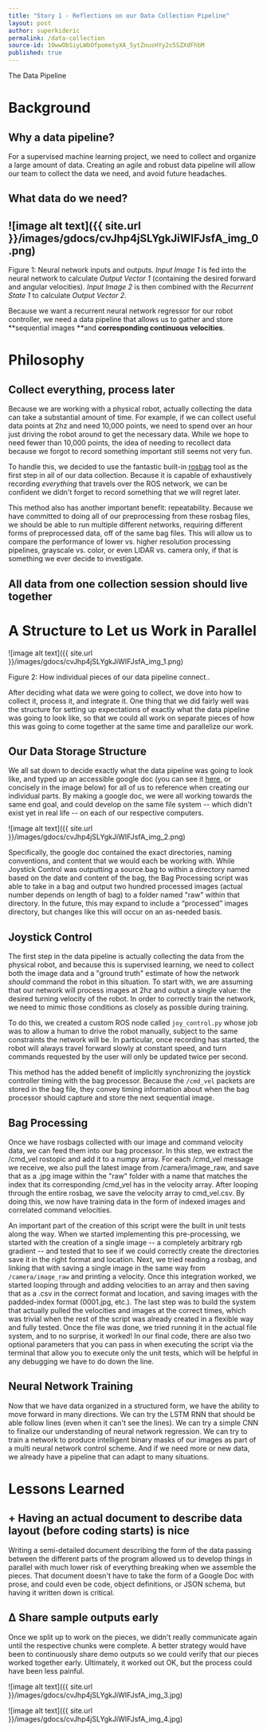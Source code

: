 ```yaml
---
title: "Story 1 - Reflections on our Data Collection Pipeline"
layout: post
author: superkideric
permalink: /data-collection
source-id: 1OwwObSiyLWbOfpometyXA_5ytZnusHYy2c5SZXdFhbM
published: true
---
```

The Data Pipeline

# Background

## Why a data pipeline?

For a supervised machine learning project, we need to collect and organize a large amount of data. Creating an agile and robust data pipeline will allow our team to collect the data we need, and avoid future headaches.

## What data do we need?

## ![image alt text]({{ site.url }}/images/gdocs/cvJhp4jSLYgkJiWIFJsfA_img_0.png)

Figure 1: Neural network inputs and outputs. *Input Image 1* is fed into the neural network to calculate *Output Vector 1* (containing the desired forward and angular velocities). *Input Image 2* is then combined with the *Recurrent State 1* to calculate *Output Vector 2*.

Because we want a recurrent neural network regressor for our robot controller, we need a data pipeline that allows us to gather and store **sequential images **and **corresponding continuous velocities**.

# Philosophy

## Collect everything, process later

Because we are working with a physical robot, actually collecting the data can take a substantial amount of time. For example, if we can collect useful data points at 2hz and need 10,000 points, we need to spend over an hour just driving the robot around to get the necessary data. While we hope to need fewer than 10,000 points, the idea of needing to recollect data because we forgot to record something important still seems not very fun.

To handle this, we decided to use the fantastic built-in [rosbag](http://wiki.ros.org/rosbag) tool as the first step in all of our data collection. Because it is capable of exhaustively recording *everything* that travels over the ROS network, we can be confident we didn't forget to record something that we will regret later.

This method also has another important benefit: repeatability. Because we have committed to doing all of our preprocessing from these rosbag files, we should be able to run multiple different networks, requiring different forms of preprocessed data, off of the same bag files. This will allow us to compare the performance of lower vs. higher resolution processing pipelines, grayscale vs. color, or even LIDAR vs. camera only, if that is something we ever decide to investigate.

## All data from one collection session should live together

# A Structure to Let us Work in Parallel

![image alt text]({{ site.url }}/images/gdocs/cvJhp4jSLYgkJiWIFJsfA_img_1.png)

Figure 2: How individual pieces of our data pipeline connect..

After deciding what data we were going to collect, we dove into how to collect it, process it, and integrate it. One thing that we did fairly well was the structure for setting up expectations of exactly what the data pipeline was going to look like, so that we could all work on separate pieces of how this was going to come together at the same time and parallelize our work. 

## Our Data Storage Structure

We all sat down to decide exactly what the data pipeline was going to look like, and typed up an accessible google doc (you can see it [here](https://docs.google.com/document/d/1m_9tAMSPhVd9YHXxiS7gS74h9O3FT_X9WAszFTgKTE0/edit?usp=sharing), or concisely in the image below) for all of us to reference when creating our individual parts. By making a google doc, we were all working towards the same end goal, and could develop on the same file system -- which didn't exist yet in real life -- on each of our respective computers. 

![image alt text]({{ site.url }}/images/gdocs/cvJhp4jSLYgkJiWIFJsfA_img_2.png)

Specifically, the google doc contained the exact directories, naming conventions, and content that we would each be working with. While Joystick Control was outputting a source.bag to within a directory named based on the date and content of the bag, the Bag Processing script was able to take in a bag and output two hundred processed images (actual number depends on length of bag) to a folder named "raw" within that directory. In the future, this may expand to include a “processed” images directory, but changes like this will occur on an as-needed basis.

## Joystick Control

The first step in the data pipeline is actually collecting the data from the physical robot, and because this is supervised learning, we need to collect both the image data and a "ground truth" estimate of how the network *should* command the robot in this situation. To start with, we are assuming that our network will process images at 2hz and output a single value: the desired turning velocity of the robot. In order to correctly train the network, we need to mimic those conditions as closely as possible during training.

To do this, we created a custom ROS node called `joy_control.py` whose job was to allow a human to drive the robot manually, subject to the same constraints the network will be. In particular, once recording has started, the robot will always travel forward slowly at constant speed, and turn commands requested by the user will only be updated twice per second.

This method has the added benefit of implicitly synchronizing the joystick controller timing with the bag processor. Because the `/cmd_vel` packets are stored in the bag file, they convey timing information about when the bag processor should capture and store the next sequential image.

## Bag Processing 

Once we have rosbags collected with our image and command velocity data, we can feed them into our bag processor. In this step, we extract the /cmd_vel rostopic and add it to a numpy array. For each /cmd_vel message we receive, we also pull the latest image from /camera/image_raw, and save that as a .jpg image within the "raw" folder with a name that matches the index that its corresponding /cmd_vel has in the velocity array. After looping through the entire rosbag, we save the velocity array to cmd_vel.csv. By doing this, we now have training data in the form of indexed images and correlated command velocities. 

An important part of the creation of this script were the built in unit tests along the way. When we started implementing this pre-processing, we started with the creation of a single image -- a completely arbitrary rgb gradient -- and tested that to see if we could correctly create the directories save it in the right format and location. Next, we tried reading a rosbag, and linking that with saving a single image in the same way from `/camera/image_raw` and printing a velocity. Once this integration worked, we started looping through and adding velocities to an array and then saving that as a .csv in the correct format and location, and saving images with the padded-index format (0001.jpg, etc.). The last step was to build the system that actually pulled the velocities and images at the correct times, which was trivial when the rest of the script was already created in a flexible way and fully tested. Once the file was done, we tried running it in the actual file system, and to no surprise, it worked! In our final code, there are also two optional parameters that you can pass in when executing the script via the terminal that allow you to execute only the unit tests, which will be helpful in any debugging we have to do down the line. 

## Neural Network Training

Now that we have data organized in a structured form, we have the ability to move forward in many directions. We can try the LSTM RNN that should be able follow lines (even when it can't see the lines). We can try a simple CNN to finalize our understanding of neural network regression. We can try to train a network to produce intelligent binary masks of our images as part of a multi neural network control scheme. And if we need more or new data, we already have a pipeline that can adapt to many situations.

# Lessons Learned

## + Having an actual document to describe data layout (before coding starts) is nice

Writing a semi-detailed document describing the form of the data passing between the different parts of the program allowed us to develop things in parallel with much lower risk of everything breaking when we assemble the pieces. That document doesn't have to take the form of a Google Doc with prose, and could even be code, object definitions, or JSON schema, but having it written down is critical.

## Δ Share sample outputs early

Once we split up to work on the pieces, we didn't really communicate again until the respective chunks were complete. A better strategy would have been to continuously share demo outputs so we could verify that our pieces worked together early. Ultimately, it worked out OK, but the process could have been less painful.

![image alt text]({{ site.url }}/images/gdocs/cvJhp4jSLYgkJiWIFJsfA_img_3.jpg)

![image alt text]({{ site.url }}/images/gdocs/cvJhp4jSLYgkJiWIFJsfA_img_4.jpg)

